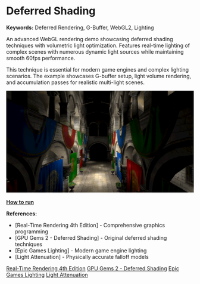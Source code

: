 # Deferred Shading

**Keywords:** Deferred Rendering, G-Buffer, WebGL2, Lighting

An advanced WebGL rendering demo showcasing deferred shading techniques with volumetric light optimization. Features real-time lighting of complex scenes with numerous dynamic light sources while maintaining smooth 60fps performance.

This technique is essential for modern game engines and complex lighting scenarios. The example showcases G-buffer setup, light volume rendering, and accumulation passes for realistic multi-light scenes.

![image](showcase.png)

**[How to run](../how_to_run.md)**

**References:**

* [Real-Time Rendering 4th Edition] - Comprehensive graphics programming
* [GPU Gems 2 - Deferred Shading] - Original deferred shading techniques
* [Epic Games Lighting] - Modern game engine lighting
* [Light Attenuation] - Physically accurate falloff models

[Real-Time Rendering 4th Edition](http://www.realtimerendering.com/)
[GPU Gems 2 - Deferred Shading](https://developer.nvidia.com/gpugems/gpugems2/part-ii-shading-lighting-and-shadows/chapter-9-deferred-shading-tabula-rasa)
[Epic Games Lighting](https://blog.selfshadow.com/publications/s2013-shading-course/)
[Light Attenuation](https://lisyarus.github.io/blog/posts/point-light-attenuation.html)
